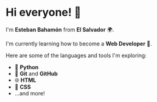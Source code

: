 # Hi everyone! 👋

I'm **Esteban Bahamón** from **El Salvador** 🌍. 

I'm currently learning how to become a **Web Developer** 🚀. 

Here are some of the languages and tools I'm exploring:

- 🐍 **Python**
- 🌱 **Git** and **GitHub**
- 🌐 **HTML**
- 🎨 **CSS**
- ...and more!
